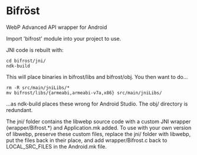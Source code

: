 # Bifröst
WebP Advanced API wrapper for Android

Import 'bifrost' module into your project to use.

JNI code is rebuilt with:
```
cd bifrost/jni/
ndk-build
```

This will place binaries in bifrost/libs and bifrost/obj. You then want to do...

```
rm -R src/main/jniLibs/*
mv bifrost/libs/{armeabi,armeabi-v7a,x86} src/main/jniLibs/
```

...as ndk-build places these wrong for Android Studio. The obj/ directory is redundant.

The jni/ folder contains the libwebp source code with a custom JNI wrapper (wrapper/Bifrost.*) and Application.mk added. To use with your own version of libwebp, preserve these custom files, replace the jni/ folder with libwebp, put the files back in their place, and add wrapper/Bifrost.c back to LOCAL_SRC_FILES in the Android.mk file.
